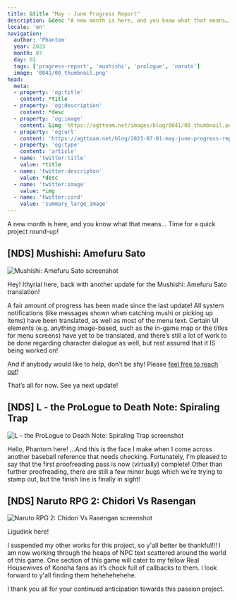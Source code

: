 ```yaml
---
title: &title "May - June Progress Report"
description: &desc "A new month is here, and you know what that means… Time for a quick project round-up!"
locale: 'en'
navigation:
  author: 'Phantom'
  year: 2023
  month: 07
  day: 01
  tags: ['progress-report', 'mushishi', 'prologue', 'naruto']
  image: '0041/00_thumbnail.png'
head:
  meta:
  - property: 'og:title'
    content: *title
  - property: 'og:description'
    content: *desc
  - property: 'og:image'
    content: &img 'https://agtteam.net/images/blog/0041/00_thumbnail.png'
  - property: 'og:url'
    content: 'https://agtteam.net/blog/2023-07-01-may-june-progress-report'
  - property: 'og:type'
    content: 'article'
  - name: 'twitter:title'
    value: *title
  - name: 'twitter:descripton'
    value: *desc
  - name: 'twitter:image'
    value: *img
  - name: 'twitter:card'
    value: 'summary_large_image'
---
```


A new month is here, and you know what that means… Time for a quick project round-up!

## \[NDS\] Mushishi: Amefuru Sato

![Mushishi: Amefuru Sato screenshot](/images/blog/0041/721632392681537536_0.png)

Hey! Ithyrial here, back with another update for the Mushishi: Amefuru Sato translation!

A fair amount of progress has been made since the last update! All system notifications (like messages shown when catching mushi or picking up items) have been translated, as well as most of the menu text. Certain UI elements (e.g. anything image-based, such as the in-game map or the titles for menu screens) have yet to be translated, and there’s still a lot of work to be done regarding character dialogue as well, but rest assured that it IS being worked on! 

And if anybody would like to help, don’t be shy! Please [feel free to reach out](https://discord.com/invite/UUF7Zbm)! 

That’s all for now. See ya next update!  


## \[NDS\] L - the ProLogue to Death Note: Spiraling Trap

![L - the ProLogue to Death Note: Spiraling Trap screenshot](/images/blog/0041/721632392681537536_1.png)

Hello, Phantom here! …And this is the face I make when I come across another baseball reference that needs checking. Fortunately, I’m pleased to say that the first proofreading pass is now (virtually) complete! Other than further proofreading, there are still a few minor bugs which we’re trying to stamp out, but the finish line is finally in sight!


## \[NDS\] Naruto RPG 2: Chidori Vs Rasengan

![Naruto RPG 2: Chidori Vs Rasengan screenshot](/images/blog/0041/721632392681537536_2.png)

Ligudink here!

I suspended my other works for this project, so y'all better be thankful!!! I am now working through the heaps of NPC text scattered around the world of this game. One section of this game will cater to my fellow Real Housewives of Konoha fans as it’s chock full of callbacks to them. I look forward to y'all finding them hehehehehehe.

I thank you all for your continued anticipation towards this passion project.

